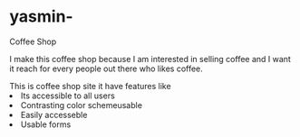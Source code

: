 # yasmin-
Coffee Shop
<p>I make this coffee shop because I am interested in selling coffee  and I want it reach for every people out there who likes coffee.
</P>
This is coffee shop site it have features like
<li>Its accessible to all users</li>
<li>Contrasting color schemeusable</li> 
<li>Easily accesseble</li>
<li>Usable forms</>

